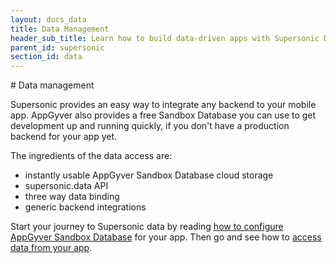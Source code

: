 ```yaml
---
layout: docs_data
title: Data Management
header_sub_title: Learn how to build data-driven apps with Supersonic Data and AngularJS.
parent_id: supersonic
section_id: data
---
```

<section class="docs-section" id="data">
# Data management

Supersonic provides an easy way to integrate any backend to your mobile app. AppGyver also provides a free Sandbox Database you can use to get development up and running quickly, if you don't have a production backend for your app yet.

The ingredients of the data access are:

 - instantly usable AppGyver Sandbox Database cloud storage
 - supersonic.data API
 - three way data binding
 - generic backend integrations

 Start your journey to Supersonic data by reading [how to configure AppGyver Sandbox Database](/supersonic/guides/data/setting-up-appgyver-database/) for your app. Then go and see how to [access data from your app](/supersonic/guides/data/accessing-data-from-device/).

</section>